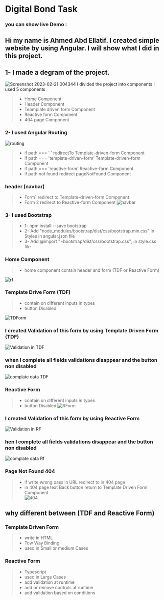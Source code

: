 # Digital Bond Task
### you can show live Demo : [](https://digital-bont-task.netlify.app/template-driven-form) 
## Hi my name is Ahmed Abd Ellatif. I created simple website by using Angular. I will show what I did in this project.

## 1- I made a degram of the project.
![Screenshot 2023-02-21 004344](https://user-images.githubusercontent.com/61418344/220211173-23d7eace-84df-45fa-808d-8a1aa18aa3aa.jpg)
I divided the project into components I used 5 components
   > - Home Component
   > - Header Component
   > - Teamplate driven form Component
   > - Reactive form Component
   > - 404 page Component
  
 ### 2- I used Angular Routing 

![routing](https://user-images.githubusercontent.com/61418344/220211801-58967d18-ea4c-46d3-baa5-fb5135f6846b.jpg)

> - if path === ' ' redirectTo Template-driven-form Component
> - if path === 'template-driven-form'  Template-driven-form Component
> - if path === 'reactive-form'  Reactive-form Component
> - if path not found  redirect pageNotFound Component

### header (navbar)
> - Form1  redirect to Template-driven-form Component
> - Form 2 redirect to Reactive-form Component
![navbar](https://user-images.githubusercontent.com/61418344/220215840-89f58a5c-a239-44e9-8dc6-7886607752ca.jpg)



 ### 3- I used Bootstrap
 
 > - 1- npm install --save bootstrap
 > - 2- Add "node_modules/bootstrap/dist/css/bootstrap.min.css" in Styles in angular.json file 
 > - 3- Add @import "~bootstrap/dist/css/bootstrap.css"; in style.css file


### Home Component 

> -  home component contain header and form (TDF or Reactive Form) 

![rf](https://user-images.githubusercontent.com/61418344/220213554-1b15a372-a5d4-4392-89e0-891183b859fc.jpg)

### Template Drive Form (TDF)

> -  contain on different inputs in types
> - button Disabled 

![TDForm](https://user-images.githubusercontent.com/61418344/220213705-944cca6a-8fe9-4705-b21b-63e11086cbc0.jpg)


### I created Validation of this form by using Template Driven Form (TDF)
![Validation in TDF](https://user-images.githubusercontent.com/61418344/220214096-eef64182-9a84-49b8-9543-c9b118df27d8.jpg)

### when I complete  all fields validations disappear and the button non disabled  
![complate data TDF](https://user-images.githubusercontent.com/61418344/220214401-8ef6e00c-772f-4ec7-9033-6d3372c9e2e2.jpg)

### Reactive Form 

> - contain on different inputs in types
> - button Disabled
![RForm](https://user-images.githubusercontent.com/61418344/220215134-d706b669-596d-41cc-b989-3e66d8571f96.jpg)


### I created Validation of this form by using Reactive Form
![Validation in RF](https://user-images.githubusercontent.com/61418344/220215212-f3621df8-e73b-4423-b42b-b30b6c21ff99.jpg)


### hen I complete all fields validations disappear and the button non disabled
![complate data Rf](https://user-images.githubusercontent.com/61418344/220215243-028a0c55-38cf-4c65-ac01-ef062b0c6359.jpg)

### Page Not Found 404
> - if write wrong pass in URL redirect to in 404 page
> - in 404 page text Back button return to Template Driven Form Component     
![404](https://user-images.githubusercontent.com/61418344/220215508-b55d1563-54f0-42f2-af40-2c93e9ac36a7.jpg)



## why different between (TDF and Reactive Form)
### Template Driven Form 

> - write in HTML
> - Tow Way Binding
> - used in Small or medium Cases

### Reactive Form 

> - Typescript
> - used in Large Cases
> - add validation at runtime 
> - add or remove controls at runtime
> - add validation based on conditions










